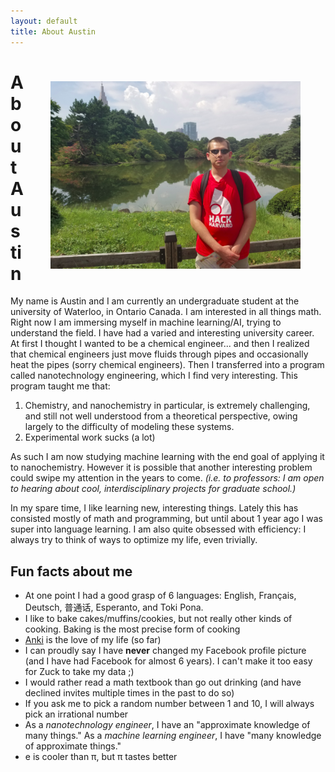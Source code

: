 ```yaml
---
layout: default
title: About Austin
---
```

<img src="/files/about_me_img1.png" alt="pic of me" 
style="float:right;width:400px;margin:40px">
# About Austin

My name is Austin and I am currently an undergraduate
student at the university of Waterloo, in Ontario Canada. 
I am interested in all things math. Right now I am immersing 
myself in machine learning/AI, trying to understand the field. 
I have had a varied and interesting university career. 
At first I thought I wanted to be a chemical engineer... and 
then I realized that chemical engineers just move fluids 
through pipes and occasionally heat the pipes (sorry chemical engineers). 
Then I transferred into a program called nanotechnology 
engineering, which I find very interesting. This program taught me that:  

1. Chemistry, and nanochemistry in particular, is extremely challenging, and still not well understood from a theoretical perspective, owing largely to the difficulty of modeling these systems.  
2. Experimental work sucks (a lot)  

As such I am now studying machine learning with the end 
goal of applying it to nanochemistry. However it is possible 
that another interesting problem could swipe my attention 
in the years to come. _(i.e. to professors: I 
am open to hearing about cool, interdisciplinary projects 
for graduate school.)_

In my spare time, I like learning new, interesting things. 
Lately this has consisted mostly of math and programming, 
but until about 1 year ago I was super into language learning. 
I am also quite obsessed with efficiency: I always try to think of ways to optimize my life, even trivially.

## Fun facts about me
- At one point I had a good grasp of 6 languages: English, Français, Deutsch, 普通话, Esperanto, and Toki Pona.
- I like to bake cakes/muffins/cookies, but not really other kinds of cooking. Baking is the most precise form of cooking
- [Anki](https://apps.ankiweb.net/) is the love of my life (so far)
- I can proudly say I have <b>never</b> changed my Facebook profile picture (and I have had Facebook for almost 6 years). I can't make it too easy for  Zuck to take my data ;)
- I would rather read a math textbook than go out drinking (and have declined invites multiple times in the past to do so)
- If you ask me to pick a random number between 1 and 10, I will always pick an irrational number
- As a _nanotechnology engineer_, I have an "approximate knowledge of many things." As a _machine learning engineer_, I have "many knowledge of approximate things."
- e is cooler than π, but π tastes better

